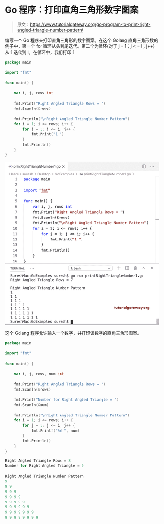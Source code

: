 # Go 程序：打印直角三角形数字图案

> 原文：<https://www.tutorialgateway.org/go-program-to-print-right-angled-triangle-number-pattern/>

编写一个 Go 程序来打印直角三角形的数字图案。在这个 Golang 直角三角形数的例子中，第一个 for 循环从头到尾迭代。第二个为循环(对于 j = 1；j < = I；j++)从 1 迭代到 I。在循环中，我们打印 1

```go
package main

import "fmt"

func main() {

    var i, j, rows int

    fmt.Print("Right Angled Triangle Rows = ")
    fmt.Scanln(&rows)

    fmt.Println("\nRight Angled Triangle Number Pattern")
    for i = 1; i <= rows; i++ {
        for j = 1; j <= i; j++ {
            fmt.Print("1 ")
        }
        fmt.Println()
    }
}
```

![Go Program to Print Right Angled Triangle Number Pattern 1](img/4263218fd941f349d6669e024a6d991e.png)

这个 Golang 程序允许输入一个数字，并打印该数字的直角三角形图案。

```go
package main

import "fmt"

func main() {

    var i, j, rows, num int

    fmt.Print("Right Angled Triangle Rows = ")
    fmt.Scanln(&rows)

    fmt.Print("Number for Right Angled Triangle = ")
    fmt.Scanln(&num)

    fmt.Println("\nRight Angled Triangle Number Pattern")
    for i = 1; i <= rows; i++ {
        for j = 1; j <= i; j++ {
            fmt.Printf("%d ", num)
        }
        fmt.Println()
    }
}
```

```go
Right Angled Triangle Rows = 8
Number for Right Angled Triangle = 9

Right Angled Triangle Number Pattern
9 
9 9 
9 9 9 
9 9 9 9 
9 9 9 9 9 
9 9 9 9 9 9 
9 9 9 9 9 9 9 
9 9 9 9 9 9 9 9 
```